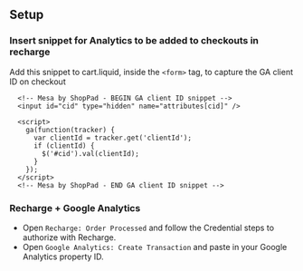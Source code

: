 ## Setup

### Insert snippet for Analytics to be added to checkouts in recharge

Add this snippet to cart.liquid, inside the `<form>` tag, to capture the GA client ID on checkout
```
  <!-- Mesa by ShopPad - BEGIN GA client ID snippet -->
  <input id="cid" type="hidden" name="attributes[cid]" />

  <script>
    ga(function(tracker) {
      var clientId = tracker.get('clientId');
      if (clientId) {
        $('#cid').val(clientId); 
      }
    });
  </script>
  <!-- Mesa by ShopPad - END GA client ID snippet -->
```
### Recharge + Google Analytics

- Open `Recharge: Order Processed` and follow the Credential steps to authorize with Recharge.
- Open `Google Analytics: Create Transaction` and paste in your Google Analytics property ID.
